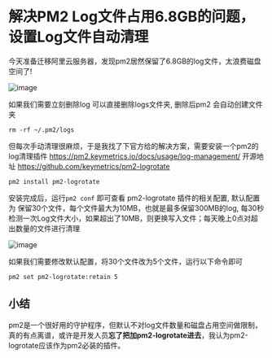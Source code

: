 # 解决PM2 Log文件占用6.8GB的问题，设置Log文件自动清理


今天准备迁移阿里云服务器，发现pm2居然保留了6.8GB的log文件，太浪费磁盘空间了!

![image](https://github.com/zhaoolee/GBlog/assets/15868458/37d07ab5-8c27-4c18-b6b4-14fed356a6eb)


如果我们需要立刻删除log 可以直接删除logs文件夹, 删除后pm2 会自动创建文件夹

```
rm -rf ~/.pm2/logs
```

但每次手动清理很麻烦，于是我找了下官方给的解决方案，需要安装一个pm2的log清理插件 https://pm2.keymetrics.io/docs/usage/log-management/ 开源地址 https://github.com/keymetrics/pm2-logrotate

```
pm2 install pm2-logrotate
```

安装完成后，运行`pm2 conf` 即可查看 pm2-logrotate 插件的相关配置, 默认配置为 保留30个文件，每个文件最大为10MB，也就是最多保留300MB的log, 每30秒检测一次Log文件大小，如果超出了10MB，则更换写入文件；每天晚上0点对超出数量的文件进行清理

![image](https://github.com/zhaoolee/GBlog/assets/15868458/401e3080-fa37-4c92-9d21-26283fb53187)

如果我们需要修改默认配置，将30个文件改为5个文件，运行以下命令即可

```
pm2 set pm2-logrotate:retain 5
```

## 小结

pm2是一个很好用的守护程序，但默认不对log文件数量和磁盘占用空间做限制，真的有点离谱，或许是开发人员**忘了把加pm2-logrotate进去**，我认为pm2-logrotate应该作为pm2必装的插件。